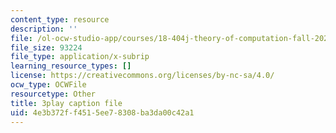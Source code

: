 ```yaml
---
content_type: resource
description: ''
file: /ol-ocw-studio-app/courses/18-404j-theory-of-computation-fall-2020/4e3b372ff4515ee78308ba3da00c42a1_TSI3LR5WZmo.vtt
file_size: 93224
file_type: application/x-subrip
learning_resource_types: []
license: https://creativecommons.org/licenses/by-nc-sa/4.0/
ocw_type: OCWFile
resourcetype: Other
title: 3play caption file
uid: 4e3b372f-f451-5ee7-8308-ba3da00c42a1
---
```


